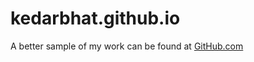 # kedarbhat.github.io
A better sample of my work can be found at [GitHub.com](https://github.com/kedarbhat/)
